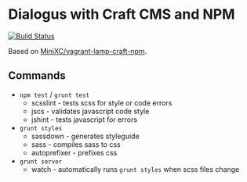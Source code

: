 Dialogus with Craft CMS and NPM
===============================

[![Build Status](https://travis-ci.org/MEH-Design/dialogus-with-craftcms.svg?branch=master)](https://travis-ci.org/MEH-Design/dialogus-with-craftcms)

Based on [MiniXC/vagrant-lamp-craft-npm](https://github.com/MiniXC/vagrant-lamp-craft.npm).

Commands
--------
* `npm test` / `grunt test`
  * scsslint - tests scss for style or code errors
  * jscs - validates javascript code style
  * jshint - tests javascript for errors
* `grunt styles`
  * sassdown - generates styleguide
  * sass - compiles sass to css
  * autoprefixer - prefixes css
* `grunt server`
  * watch - automatically runs `grunt styles` when scss files change
